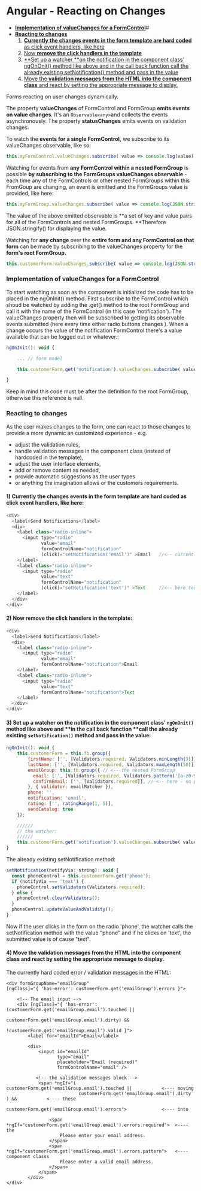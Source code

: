 # Angular - Reacting on Changes

* [**Implementation of valueChanges for a FormControl**](#implementation-of-valuechanges-for-a-formcontrol)\#
* [**Reacting to changes**](#reacting-to-changes)
  1. [**Currently the changes events in the form template are hard coded** as click event handlers, like here](#1-currently-the-changes-events-in-the-form-template-are-hard-coded-as-click-event-handlers-like-here)
  2. [Now **remove the click handlers in the template**](#2-now-remove-the-click-handlers-in-the-template)
  3. [**Set up a watcher **on the notification in the component class' ngOnOnit\(\) method like above and in the call back function call the already existing setNotification\(\) method and pass in the value](#3-set-up-a-watcher-on-the-notification-in-the-component-class-ngononit-method-like-above-and-in-the-call-back-function-call-the-already-existing-setnotification-method-and-pass-in-the-value)
  4. [Move the **validation messages from the HTML into the component class** and react by setting the appropriate message to display.](#4-move-the-validation-messages-from-the-html-into-the-component-class-and-react-by-setting-the-appropriate-message-to-display)

Forms reacting on user changes dynamically.

The property **valueChanges** of FormControl and FormGroup **emits events on value changes**. It's an `Observable<any>`and collects the events asynchronously. The  property **statusChanges** emits events on validation changes.

To watch the **events for a single FormControl,** we subscribe to its valueChanges observable, like so:

```js
this.myFormControl.valueChanges.subscribe( value => console.log(value) );
```

Watching for events from **any FormControl within a nested FormGroup** is possible **by subscribing to the FormGroups valueChanges observable** - each time any of the FormControls or other nested FormGroups within this FromGoup are changing, an event is emitted and the FormGroups value is provided, like here:

```js
this.myFormGroup.valueChanges.subscribe( value => console.log(JSON.stringify(value)) );
```

The value of the above emitted observable is **a set of key and value pairs for all of the FormControls and nested FormGroups. **Therefore JSON.stringify\(\) for displaying the value.

Watching for **any change** over the **entire form and any FormControl on that form** can be made by subscribing to the valueChanges property for the **form's root FormGroup.**

```js
this.customerForm.valueChanges.subscribe( value => console.log(JSON.stringify(value)) );
```

### Implementation of valueChanges for a FormControl

To start watching as soon as the component is initialized the code has to be placed in the ngOnInit\(\) method. First subscribe to the FormControl which shoud be watched by adding the .get\(\) method to the root FormGroup and call it with the name of the FormControl \(in this case 'notification'\). The valueChanges property then will be subscribed to getting its observable events submitted \(here every time either radio buttons changes \). When a change occurs the value of the notification FormControl there's a value available that can be logged out or whatever.:

```js
ngOnInit(): void {

    ... // form model

    this.customerForm.get('notification').valueChanges.subscribe( value => console.log(value) );

}
```

Keep in mind this code must be after the definition fo the root FormGroup, otherwise this reference is null.

### Reacting to changes

As the user makes changes to the form, one can react to those changes to provide a more dynamic an customized experience - e.g.

* adjust the validation rules, 
* handle validation messages in the component class \(instead of  hardcoded in the template\), 
* adjust the user interface elements, 
* add or remove content as needed, 
* provide automatic suggestions as the user types
* or anything the imagination allows or the customers requirements.

#### 1\) Currently the changes **events in the form template are hard coded as click event handlers**, like here:

```js
<div>
  <label>Send Notifications</label>
  <div>
    <label class="radio-inline">
      <input type="radio"
             value="email"
             formControlName="notification"
             (click)="setNotification('email')" >Email   //<-- currently with click event handlers
    </label>
    <label class="radio-inline">
      <input type="radio"
             value="text"
             formControlName="notification"
             (click)="setNotification('text')" >Text     //<-- here too
    </label>
  </div>
</div>
```

#### 2\) Now remove the click handlers **in the template:**

```js
<div>
  <label>Send Notifications</label>
  <div>
    <label class="radio-inline">
      <input type="radio"
             value="email"
             formControlName="notification">Email
    </label>
    <label class="radio-inline">
      <input type="radio"
             value="text"
             formControlName="notification">Text
    </label>
  </div>
</div>
```

#### 3\) **Set up a watcher** on the notification in the component class' `ngOnOnit()` method like above and **in the call back function **call the already existing `setNotification()` method and pass in the value:

```js
ngOnInit(): void {
    this.customerForm = this.fb.group({
        firstName: ['', [Validators.required, Validators.minLength(3)]],
        lastName: ['', [Validators.required, Validators.maxLength(50)]],
        emailGroup: this.fb.group({ // <-- the nested FormGroup
          email: ['', [Validators.required, Validators.pattern('[a-z0-9._%+-]+@[a-z0-9.-]+.[a-z]+')]],
          confirmEmail: ['', [Validators.required]], // <-- here - no pattern is needed for comparison
        }, { validator: emailMatcher }),
        phone: '',
        notification: 'email',
        rating: ['', ratingRange(1, 5)],
        sendCatalog: true
    });

    //////
    // the watcher:
    //////
    this.customerForm.get('notification').valueChanges.subscribe( value => this.setNotification(value) );
}
```

The already existing setNotification method:

```js
setNotification(notifyVia: string): void {
  const phoneControl = this.customerForm.get('phone');
  if (notifyVia === 'text') {
    phoneControl.setValidators(Validators.required);
  } else {
    phoneControl.clearValidators();
  }
  phoneControl.updateValueAndValidity();
}
```

Now if the user clicks in the form on the radio 'phone', the watcher calls the setNotification method with the value "phone" and if he clicks on 'text', the submitted value is of cause "text".

#### 4\) Move the validation messages from the HTML into the component class and react by setting the appropriate message to display.

The currently hard coded error / validation messages in the HTML:

```
<div formGroupName="emailGroup"
[ngClass]="{ 'has-error': customerForm.get('emailGroup').errors }">

    <!-- The email input -->
    <div [ngClass]="{ 'has-error': (customerForm.get('emailGroup.email').touched ||
                                    customerForm.get('emailGroup.email').dirty) &&
                                   !customerForm.get('emailGroup.email').valid }">
        <label for="emailId">Email</label>

        <div>
            <input id="emailId"
                   type="email"
                   placeholder="Email (required)"
                   formControlName="email" />
           
           <!-- the validation messages block -->
            <span *ngIf="( customerForm.get('emailGroup.email').touched ||           <---- moving 
                           customerForm.get('emailGroup.email').dirty ) &&           <---- these
                           customerForm.get('emailGroup.email').errors">             <---- into

                <span *ngIf="customerForm.get('emailGroup.email').errors.required">  <---- the 
                    Please enter your email address.
                </span>
                <span *ngIf="customerForm.get('emailGroup.email').errors.pattern">   <---- component classs
                    Please enter a valid email address.
                </span>
            </span>
        </div>
</div>
```



